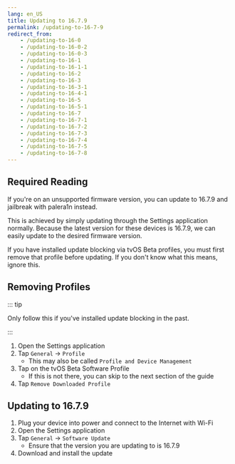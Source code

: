 ```yaml
---
lang: en_US
title: Updating to 16.7.9
permalink: /updating-to-16-7-9
redirect_from:
    - /updating-to-16-0
    - /updating-to-16-0-2
    - /updating-to-16-0-3
    - /updating-to-16-1
    - /updating-to-16-1-1
    - /updating-to-16-2
    - /updating-to-16-3
    - /updating-to-16-3-1
    - /updating-to-16-4-1
    - /updating-to-16-5
    - /updating-to-16-5-1
    - /updating-to-16-7
    - /updating-to-16-7-1
    - /updating-to-16-7-2
    - /updating-to-16-7-3
    - /updating-to-16-7-4
    - /updating-to-16-7-5
    - /updating-to-16-7-8
---
```


## Required Reading

If you're on an unsupported firmware version, you can update to 16.7.9 and jailbreak with palera1n instead.

This is achieved by simply updating through the Settings application normally. Because the latest version for these devices is 16.7.9, we can easily update to the desired firmware version.

If you have installed update blocking via tvOS Beta profiles, you must first remove that profile before updating. If you don't know what this means, ignore this.

## Removing Profiles

::: tip

Only follow this if you've installed update blocking in the past.

:::

1. Open the Settings application
1. Tap `General` -> `Profile`
    - This may also be called `Profile and Device Management`
1. Tap on the tvOS Beta Software Profile
    - If this is not there, you can skip to the next section of the guide
1. Tap `Remove Downloaded Profile`

## Updating to 16.7.9

1. Plug your device into power and connect to the Internet with Wi-Fi
1. Open the Settings application
1. Tap `General` -> `Software Update`
    - Ensure that the version you are updating to is 16.7.9
1. Download and install the update

